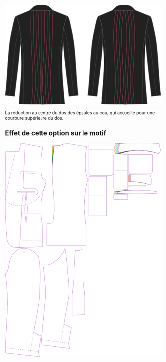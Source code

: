 
![Pinces milieu dos](centerbackdart.svg)

La réduction au centre du dos des épaules au cou, qui accueille pour une courbure supérieure du dos.



## Effet de cette option sur le motif
![Cette image montre l'effet de cette option en superposant plusieurs variantes qui ont une valeur différente pour cette option](jaeger_centerbackdart_sample.svg "Effet de cette option sur le motif")